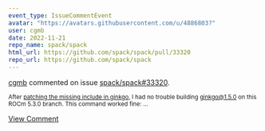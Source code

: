 ```yaml
---
event_type: IssueCommentEvent
avatar: "https://avatars.githubusercontent.com/u/4886803?"
user: cgmb
date: 2022-11-21
repo_name: spack/spack
html_url: https://github.com/spack/spack/pull/33320
repo_url: https://github.com/spack/spack
---
```


<a href='https://github.com/cgmb' target='_blank'>cgmb</a> commented on issue <a href='https://github.com/spack/spack/pull/33320' target='_blank'>spack/spack#33320</a>.

<small>After [patching the missing include in ginkgo](https://github.com/renjithravindrankannath/spack/commit/5d7f5b59f20b874d9631646196a33283b345bb86), I had no trouble building ginkgo@1.5.0 on this ROCm 5.3.0 branch. This command worked fine:...</small>

<a href='https://github.com/spack/spack/pull/33320' target='_blank'>View Comment</a>